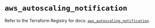 # `aws_autoscaling_notification`

Refer to the Terraform Registry for docs: [`aws_autoscaling_notification`](https://registry.terraform.io/providers/hashicorp/aws/5.91.0/docs/resources/autoscaling_notification).
